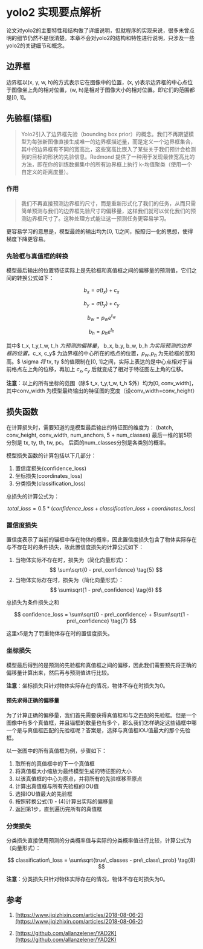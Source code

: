 # yolo2 实现要点解析

论文对yolo2的主要特性和结构做了详细说明，但就程序的实现来说，很多未曾点明的细节仍然不是很清楚。本章不会对yolo2的结构和特性进行说明，只涉及一些yolo2的关键细节和概念。

## 边界框

边界框以(x, y, w, h)的方式表示它在图像中的位置，(x, y)表示边界框的中心点位于图像坐上角的相对位置，(w, h)是相对于图像大小的相对位置。即它们的范围都是[0, 1]。

## 先验框(锚框)

> Yolo2引入了边界框先验（bounding box prior）的概念。我们不再期望模型为每张新图像直接生成唯一的边界框描述量，而是定义一个边界框集合，其中的边界框有不同的宽高比，这些宽高比嵌入了某些关于我们预计会检测到的目标的形状的先验信息。Redmond 提供了一种用于发现最佳宽高比的方法，即在你的训练数据集中的所有边界框上执行 k-均值聚类（使用一个自定义的距离度量）。

### 作用

> 我们不再直接预测边界框的尺寸，而是重新形式化了我们的任务，从而只需简单预测与我们的边界框先验尺寸的偏移量，这样我们就可以优化我们的预测边界框尺寸了。这种处理方式能让这一预测任务更容易学习。

更容易学习的意思是，模型最终的输出均为[0, 1]之间，按照归一化的思想，使得梯度下降更容易。

### 先验框与真值框的转换

模型最后输出的位置特征实际上是先验框和真值框之间的偏移量的预测值，它们之间的转换公式如下：

$$ b_{x} = \sigma(t_x) + c_x \tag{1}$$

$$ b_{y} = \sigma(t_y) + c_y \tag{2} $$

$$ b_w = p_w e^{t_w} \tag{3} $$

$$ b_h = p_h e^{t_h} \tag{4} $$

其中$ t_x, t_y,t_w, t_h $为预测的偏移量，$ b_x, b_y, b_w, b_h $为实际预测的边界框的位置，$c_x, c_y$ 为边界框的中心所在的格点的位置，$p_w, p_h$ 为先验框的宽和高。$ \sigma $将$ tx, ty $的值限制在[0, 1]之间，实际上表达的是中心点相对于当前格点左上角的位移，再加上 $c_x, c_y$ 后就变成了相对于特征图左上角的位移。

**注意**：以上的所有坐标的范围（除$ t_x, t_y,t_w, t_h $外）均为[0, conv_width]，其中conv_width 为模型最终输出的特征图的宽度（设conv_width=conv_height）

## 损失函数

在计算损失时，需要知道的是模型最后输出的特征图的维度为：
(batch, conv_height, conv_width, num_anchors, 5 + num_classes)
最后一维的前5项分别是 tx, ty, th, tw, pc。
后面的num_classes分别是各类别的概率。

模型损失函数的计算包括以下几部分：

1. 置信度损失(confidence_loss)
2. 坐标损失(coordinates_loss)
3. 分类损失(classification_loss)

总损失的计算公式为：

$$ total\_loss = 0.5 * (
            confidence\_loss + classification\_loss + coordinates\_loss) $$

### 置信度损失

置信度表示了当前的锚框中存在物体的概率，因此置信度损失包含了物体实际存在与不存在时的条件损失，故此置信度损失的计算公式如下：

1. 当物体实际不存在时，损失为（简化向量形式）：
    $$ \sum\sqrt{0 - pre\_confidence} \tag{5} $$
2. 当物体实际存在时，损失为（简化向量形式）：
    $$ \sum\sqrt{1 - pre\_confidence} \tag{6} $$

总损失为条件损失之和

$$ confidence_loss = \sum\sqrt{0 - pre\_confidence} + 5\sum\sqrt{1 - pre\_confidence} \tag{7} $$

这里x5是为了罚重物体存在时的置信度损失。


### 坐标损失

模型最后得到的是预测的先验框和真值框之间的偏移，因此我们需要预先将正确的偏移量计算出来，然后再与预测值进行比较。

**注意**：坐标损失只针对物体实际存在的情况，物体不存在时损失为0。

#### 预先求得正确的偏移量

为了计算正确的偏移量，我们首先需要获得真值框和与之匹配的先验框。但是一个图像中有多个真值框，并且锚框的数量也有多个，那么我们怎样确定这些锚框中哪一个是与真值框匹配的先验框呢？答案是，选择与真值框IOU值最大的那个先验框。

以一张图中的所有真值框为例，步骤如下：

1. 取所有的真值框中的下一个真值框
2. 将真值框大小缩放为最终模型生成的特征图的大小
3. 以该真值框的中心为原点，并将所有的先验框移至原点
4. 计算出真值框与所有先验框的IOU值
5. 选择IOU值最大的先验框
6. 按照转换公式(1) - (4)计算出实际的偏移量
7. 返回第1步，直到遍历完所有的真值框

### 分类损失

分类损失直接使用预测的分类概率值与实际的分类概率值进行比较，计算公式为（向量形式）：

$$ classification\_loss = \sum\sqrt{true\_classes - pre\_class\_prob} \tag{8} $$

**注意**：分类损失只针对物体实际存在的情况，物体不存在时损失为0。

## 参考

1. [https://www.jiqizhixin.com/articles/2018-08-06-2](https://www.jiqizhixin.com/articles/2018-08-06-2)

2. [https://github.com/allanzelener/YAD2K](https://github.com/allanzelener/YAD2K)
